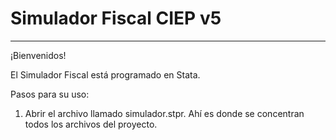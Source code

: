 # Simulador Fiscal CIEP v5
---
¡Bienvenidos!

El Simulador Fiscal está programado en Stata.

Pasos para su uso:

1. Abrir el archivo llamado simulador.stpr. Ahí es donde se concentran todos los archivos del proyecto.
